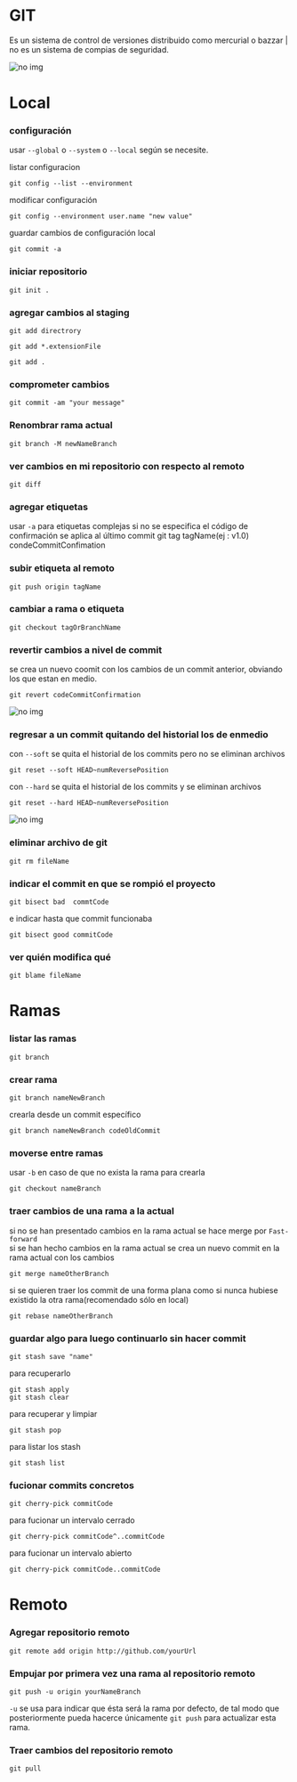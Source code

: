 # GIT
Es un sistema de control de versiones distribuido como mercurial o bazzar | no es un sistema de compias de seguridad.

<img src="./img/gitGraphic.png" alt="no img"/>

# Local

### configuración
usar `--global` o `--system` o `--local` según se necesite. 

listar configuracion

    git config --list --environment

modificar configuración

    git config --environment user.name "new value"

guardar cambios de configuración local

    git commit -a

### iniciar repositorio
    git init .

### agregar cambios al staging
```
git add directrory 
```

```
git add *.extensionFile
```

```
git add . 
```
### comprometer cambios
    git commit -am "your message"

### Renombrar rama actual 
    git branch -M newNameBranch

### ver cambios en mi repositorio con respecto al remoto
    git diff

### agregar etiquetas
usar `-a` para etiquetas complejas
si no se especifica el código de confirmación se aplica al último commit
    git tag tagName(ej : v1.0) condeCommitConfimation

### subir etiqueta al remoto
    git push origin tagName

### cambiar a rama o etiqueta
    git checkout tagOrBranchName

### revertir cambios a nivel de commit
se crea un nuevo coomit con los cambios de un commit anterior, obviando los que estan en medio.

    git revert codeCommitConfirmation 

 
<img src="./img/revert.png" alt="no img"/>

### regresar a un commit quitando del historial los de enmedio
con `--soft` se quita el historial de los commits pero no se eliminan archivos

    git reset --soft HEAD~numReversePosition

con `--hard` se quita el historial de los commits y se eliminan archivos

    git reset --hard HEAD~numReversePosition

<img src="./img/reset.webp" alt="no img">

### eliminar archivo de git
    git rm fileName

### indicar el commit en que se rompió el proyecto
    git bisect bad  commtCode

e indicar hasta que commit funcionaba

    git bisect good commitCode

### ver quién modifica qué
    git blame fileName


# Ramas

### listar las ramas
    git branch

### crear rama 
    git branch nameNewBranch

crearla desde un commit específico

    git branch nameNewBranch codeOldCommit

### moverse entre ramas
usar `-b` en caso de que no exista la rama para crearla

    git checkout nameBranch

### traer cambios de una rama a la actual
si no se han presentado cambios en la rama actual se hace merge por `Fast-forward`<br/>
si se han hecho cambios en la rama actual se crea un nuevo commit en la rama actual con los cambios

    git merge nameOtherBranch

si se quieren traer los commit de una forma plana como si nunca hubiese existido la otra rama(recomendado sólo en local)

    git rebase nameOtherBranch

### guardar algo para luego continuarlo sin hacer commit
    git stash save "name"

para recuperarlo 

    git stash apply
    git stash clear

para recuperar y limpiar

    git stash pop

para listar los stash 

    git stash list


### fucionar commits concretos

    git cherry-pick commitCode

para fucionar un intervalo cerrado

    git cherry-pick commitCode^..commitCode

para fucionar un intervalo abierto

    git cherry-pick commitCode..commitCode





# Remoto

### Agregar repositorio remoto
    git remote add origin http://github.com/yourUrl

### Empujar por primera vez una rama al repositorio remoto
    git push -u origin yourNameBranch

`-u` se usa para indicar que ésta será la rama por defecto, de tal modo que posteriormente pueda hacerce 
únicamente `git push` para actualizar esta rama.

### Traer cambios del repositorio remoto 
    git pull